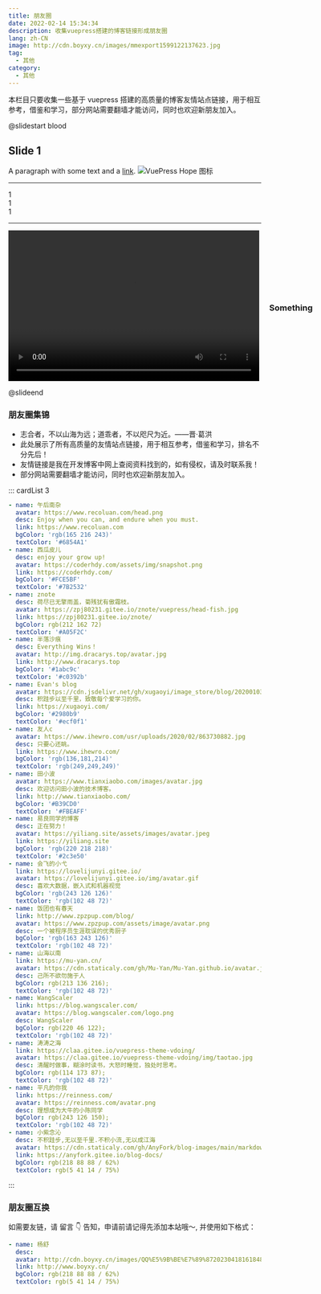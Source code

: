 ```yaml
---
title: 朋友圈
date: 2022-02-14 15:34:34
description: 收集vuepress搭建的博客链接形成朋友圈
lang: zh-CN
image: http://cdn.boyxy.cn/images/mmexport1599122137623.jpg
tag:
  - 其他
category:
  - 其他
---
```


本栏目只要收集一些基于 vuepress 搭建的高质量的博客友情站点链接，用于相互参考，借鉴和学习，部分网站需要翻墙才能访问，同时也欢迎新朋友加入。

<!-- more -->

@slidestart blood

<!-- slide1 -->

## Slide 1

A paragraph with some text and a [link](https://hakim.se).
![VuePress Hope 图标](http://cdn.boyxy.cn/images/mmexport1599122137623.jpg 'VuePress Hope 图标')

---

<!-- slide2 -->
<section data-background-color="aquamarine">
1
</section>
<section data-background-color="aquamarine">
1
</section>
<section data-background-color="aquamarine">
1
</section>

---

<!-- slide3 -->

<div style="display:flex;align-items:center;">
  <video style="width:500px;height:300px;" data-autoplay src="http://clips.vorwaerts-gmbh.de/big_buck_bunny.mp4"></video>
  <h3 style="margin-left:20px">Something </h3>
</div>

@slideend

### 朋友圈集锦

- 志合者，不以山海为远；道乖者，不以咫尺为近。——晋·葛洪
- 此处展示了所有高质量的友情站点链接，用于相互参考，借鉴和学习，排名不分先后！
- 友情链接是我在开发博客中网上查阅资料找到的，如有侵权，请及时联系我！
- 部分网站需要翻墙才能访问，同时也欢迎新朋友加入。

::: cardList 3

```yaml
- name: 午后南杂
  avatar: https://www.recoluan.com/head.png
  desc: Enjoy when you can, and endure when you must.
  link: https://www.recoluan.com
  bgColor: 'rgb(165 216 243)'
  textColor: '#6854A1'
- name: 西瓜皮儿
  desc: enjoy your grow up!
  avatar: https://coderhdy.com/assets/img/snapshot.png
  link: https://coderhdy.com/
  bgColor: '#FCE5BF'
  textColor: '#7B2532'
- name: znote
  desc: 荷尽已无擎雨盖，菊残犹有傲霜枝。
  avatar: https://zpj80231.gitee.io/znote/vuepress/head-fish.jpg
  link: https://zpj80231.gitee.io/znote/
  bgColor: rgb(212 162 72)
  textColor: '#A05F2C'
- name: 半落沙痕
  desc: Everything Wins！
  avatar: http://img.dracarys.top/avatar.jpg
  link: http://www.dracarys.top
  bgColor: '#1abc9c'
  textColor: '#c0392b'
- name: Evan's blog
  avatar: https://cdn.jsdelivr.net/gh/xugaoyi/image_store/blog/20200103123203.jpg
  desc: 积跬步以至千里，致敬每个爱学习的你。
  link: https://xugaoyi.com/
  bgColor: '#2980b9'
  textColor: '#ecf0f1'
- name: 友人c
  avatar: https://www.ihewro.com/usr/uploads/2020/02/863730882.jpg
  desc: 只要心还眺。
  link: https://www.ihewro.com/
  bgColor: 'rgb(136,181,214)'
  textColor: 'rgb(249,249,249)'
- name: 田小波
  avatar: https://www.tianxiaobo.com/images/avatar.jpg
  desc: 欢迎访问田小波的技术博客。
  link: http://www.tianxiaobo.com/
  bgColor: '#B39CD0'
  textColor: '#FBEAFF'
- name: 易良同学的博客
  desc: 正在努力！
  avatar: https://yiliang.site/assets/images/avatar.jpeg
  link: https://yiliang.site
  bgColor: 'rgb(220 218 218)'
  textColor: '#2c3e50'
- name: 会飞的小弋
  link: https://lovelijunyi.gitee.io/
  avatar: https://lovelijunyi.gitee.io/img/avatar.gif
  desc: 喜欢大数据，嵌入式和机器视觉
  bgColor: 'rgb(243 126 126)'
  textColor: 'rgb(102 48 72)'
- name: 饭团也有春天
  link: http://www.zpzpup.com/blog/
  avatar: https://www.zpzpup.com/assets/image/avatar.png
  desc: 一个被程序员生涯耽误的优秀厨子
  bgColor: 'rgb(163 243 126)'
  textColor: 'rgb(102 48 72)'
- name: 山海以南
  link: https://mu-yan.cn/
  avatar: https://cdn.staticaly.com/gh/Mu-Yan/Mu-Yan.github.io/avatar.jpg
  desc: 己所不欲勿施于人
  bgColor: rgb(213 136 216);
  textColor: 'rgb(102 48 72)'
- name: WangScaler
  link: https://blog.wangscaler.com/
  avatar: https://blog.wangscaler.com/logo.png
  desc: WangScaler
  bgColor: rgb(220 46 122);
  textColor: 'rgb(102 48 72)'
- name: 涛涛之海
  link: https://claa.gitee.io/vuepress-theme-vdoing/
  avatar: https://claa.gitee.io/vuepress-theme-vdoing/img/taotao.jpg
  desc: 清醒时做事，糊涂时读书，大怒时睡觉，独处时思考。
  bgColor: rgb(114 173 87);
  textColor: 'rgb(102 48 72)'
- name: 平凡的你我
  link: https://reinness.com/
  avatar: https://reinness.com/avatar.png
  desc: 理想成为大牛的小陈同学
  bgColor: rgb(243 126 150);
  textColor: 'rgb(102 48 72)'
- name: 小紫念沁
  desc: 不积跬步,无以至千里.不积小流,无以成江海
  avatar: https://cdn.staticaly.com/gh/AnyFork/blog-images/main/markdown/202208241822713.png
  link: https://anyfork.gitee.io/blog-docs/
  bgColor: rgb(218 88 88 / 62%)
  textColor: rgb(5 41 14 / 75%)
```

:::

<!-- ::: cardImgList 2

```yaml
- img: https://vuepress-theme-reco.recoluan.com/icon_vuepress_reco.png
  link: https://vuepress-theme-reco.recoluan.com/views/other/theme-example.html
  name: vuepress-theme-reco官网案例
  desc: 官网更多优秀的博客案例
- img: https://vuepress-theme-reco.recoluan.com/icon_vuepress_reco.png
  link: https://vuepress-theme-reco.recoluan.com/views/plugins/
  name: vuepress-theme-reco官方插件
  desc: 官网更多优秀的插件
- img: https://vuepress.vuejs.org/hero.png
  link: https://www.vuepress.cn/
  name: VuePress 中文官网
  desc: VuePress 中文官网地址
- img: https://vuepress.vuejs.org/hero.png
  link: https://vuepress-community.netlify.app/zh/
  name: VuePress 官方社区
  desc: 官网更多优秀的插件
```

::: -->

### 朋友圈互换

如需要友链，请<a> 留言 👇 </a> 告知，申请前请记得先添加本站哦～, 并使用如下格式：

```yaml
- name: 杨舒
  desc:
  avatar: http://cdn.boyxy.cn/images/QQ%E5%9B%BE%E7%89%8720230418161848.jpg
  link: http://www.boyxy.cn/
  bgColor: rgb(218 88 88 / 62%)
  textColor: rgb(5 41 14 / 75%)
```
